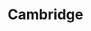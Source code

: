 ---
place: cambridge-ma
title: Cambridge
states:
  - MA
type: local
x: -71.1097335
y: 42.3736158
wwc: true
---